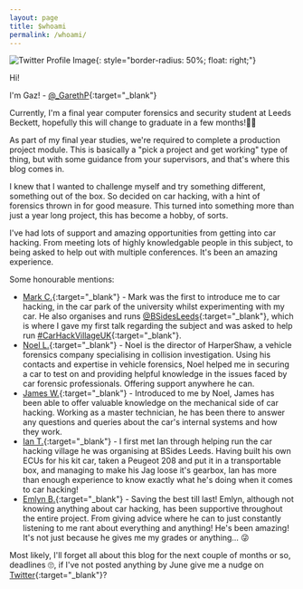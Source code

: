 ```yaml
---
layout: page
title: $whoami
permalink: /whoami/
---
```


![Twitter Profile Image](https://pbs.twimg.com/profile_images/1085947271987019777/pTDNucmH_200x200.jpg "Logo Title Text 1"){: style="border-radius: 50%; float: right;"}


Hi!

I'm Gaz! - [@_GarethP](https://twitter.com/_GarethP){:target="\_blank"}

Currently, I'm a final year computer forensics and security student at Leeds Beckett, hopefully this will change to graduate in a few months!🤞🏼

As part of my final year studies, we're required to complete a production project module. This is basically a "pick a project and get working" type of thing, but with some guidance from your supervisors, and that's where this blog comes in.

I knew that I wanted to challenge myself and try something different, something out of the box. So decided on car hacking, with a hint of forensics thrown in for good measure. This turned into something more than just a year long project, this has become a hobby, of sorts.

I've had lots of support and amazing opportunities from getting into car hacking. From meeting lots of highly knowledgable people in this subject, to being asked to help out with multiple conferences. It's been an amazing experience.

Some honourable mentions:

- [Mark C.](https://twitter.com/LargeCardinal){:target="\_blank"} - Mark was the first to introduce me to car hacking, in the car park of the university whilst experimenting with my car. He also organises and runs [@BSidesLeeds](https://twitter.com/BSidesLeeds){:target="\_blank"}, which is where I gave my first talk regarding the subject and was asked to help run [#CarHackVillageUK](https://twitter.com/hashtag/carhackvillageuk?f=tweets&vertical=default&src=hash){:target="\_blank"}.
- [Noel L.](https://twitter.com/harpershawic){:target="\_blank"} - Noel is the director of HarperShaw, a vehicle forensics company specialising in collision investigation. Using his contacts and expertise in vehicle forensics, Noel helped me in securing a car to test on and providing helpful knowledge in the issues faced by car forensic professionals. Offering support anywhere he can.
- [James W.](https://twitter.com/james_wales){:target="\_blank"} - Introduced to me by Noel, James has been able to offer valuable knowledge on the mechanical side of car hacking. Working as a master technician, he has been there to answer any questions and queries about the car's internal systems and how they work.
- [Ian T.](https://twitter.com/mintynet){:target="\_blank"} - I first met Ian through helping run the car hacking village he was organising at BSides Leeds. Having built his own ECUs for his kit car, taken a Peugeot 208 and put it in a transportable box, and managing to make his Jag loose it's gearbox, Ian has more than enough experience to know exactly what he's doing when it comes to car hacking!
- [Emlyn B.](https://twitter.com/butterfield_e){:target="\_blank"} - Saving the best till last! Emlyn, although not knowing anything about car hacking, has been supportive throughout the entire project. From giving advice where he can to just constantly listening to me rant about everything and anything! He's been amazing! It's not just because he gives me my grades or anything... 😜

Most likely, I'll forget all about this blog for the next couple of months or so, deadlines 🙄, if I've not posted anything by June give me a nudge on [Twitter](https://twitter.com/_GarethP){:target="\_blank"}?
